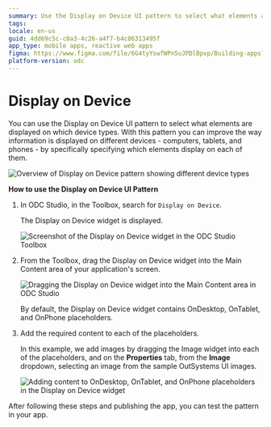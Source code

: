 ```yaml
---
summary: Use the Display on Device UI pattern to select what elements are displayed on different devices.
tags:
locale: en-us
guid: 4dd69c5c-c0a3-4c26-a4f7-b4c86313495f
app_type: mobile apps, reactive web apps
figma: https://www.figma.com/file/6G4tyYswfWPn5uJPDlBpvp/Building-apps?type=design&node-id=3203%3A9149&t=ZwHw8hXeFhwYsO5V-1
platform-version: odc
---
```

# Display on Device

You can use the Display on Device UI pattern to select what elements are displayed on which device types. With this pattern you can improve the way information is displayed on different devices - computers, tablets, and phones - by specifically specifying which elements display on each of them.

![Overview of Display on Device pattern showing different device types](images/displayondevice-1.png "Display on Device Overview")

**How to use the Display on Device UI Pattern**

1. In ODC Studio, in the Toolbox, search for `Display on Device`.

    The Display on Device widget is displayed.

    ![Screenshot of the Display on Device widget in the ODC Studio Toolbox](images/displayondevice-2-ss.png "Display on Device Widget in ODC Studio Toolbox")

1. From the Toolbox, drag the Display on Device widget into the Main Content area of your application's screen.

    ![Dragging the Display on Device widget into the Main Content area in ODC Studio](images/displayondevice-3-ss.png "Dragging Display on Device Widget")

    By default, the Display on Device widget contains OnDesktop, OnTablet, and OnPhone placeholders.

1. Add the required content to each of the placeholders.

    In this example, we add images by dragging the Image widget into each of the placeholders, and on the **Properties** tab, from the **Image** dropdown, selecting an image from the sample OutSystems UI images.

    ![Adding content to OnDesktop, OnTablet, and OnPhone placeholders in the Display on Device widget](images/displayondevice-4-ss.png "Configuring Display on Device Placeholders")

After following these steps and publishing the app, you can test the pattern in your app.
